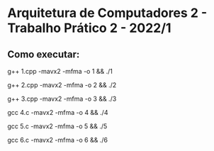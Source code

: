 # Arquitetura de Computadores 2 - Trabalho Prático 2 - 2022/1

## Como executar:

g++ 1.cpp -mavx2 -mfma -o 1 && ./1

g++ 2.cpp -mavx2 -mfma -o 2 && ./2

g++ 3.cpp -mavx2 -mfma -o 3 && ./3

gcc 4.c -mavx2 -mfma -o 4 && ./4

gcc 5.c -mavx2 -mfma -o 5 && ./5

gcc 6.c -mavx2 -mfma -o 6 && ./6
